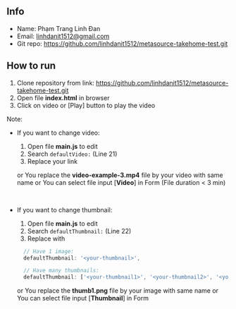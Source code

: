 ## Info

- Name: Phạm Trang Linh Đan
- Email: linhdanit1512@gmail.com
- Git repo: https://github.com/linhdanit1512/metasource-takehome-test.git

## How to run

1. Clone repository from link: https://github.com/linhdanit1512/metasource-takehome-test.git
2. Open file **index.html** in browser
3. Click on video or [Play] button to play the video

Note:

- If you want to change video:
  1. Open file **main.js** to edit
  2. Search `defaultVideo:` (Line 21)
  3. Replace your link

  or You replace the **video-example-3.mp4** file by your video with same name
  or You can select file input [**Video**] in Form (File duration < 3 min)

<br>

- If you want to change thumbnail:
  1. Open file **main.js** to edit
  2. Search `defaultThumbnail:` (Line 22)
  3. Replace with

  ```js
    // Have 1 image:
    defaultThumbnail: '<your-thumbnail>',

    // Have many thumbnails:
    defaultThumbnail: ['<your-thumbnail1>', '<your-thumbnail2>', '<your-thumbnail3>'],
  ```
  or You replace the **thumb1.png** file by your image with same name
  or You can select file input [**Thumbnail**] in Form
